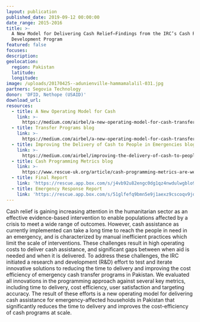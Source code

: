 ```yaml
---
layout: publication
published_date: 2019-09-12 00:00:00
date_range: 2015-2016
title: >-
  A New Model for Delivering Cash Relief–Findings from the IRC’s Cash Research &
  Development Program
featured: false
focuses:
description:
geolocation:
  region: Pakistan
  latitude:
  longitude:
image: /uploads/20170425--adunienville-hammamalalil-031.jpg
partners: Segovia Technology
donor: 'DFID, Nethope (USAID)'
download_url:
resources:
  - title: A New Operating Model for Cash
    link: >-
      https://medium.com/airbel/a-new-operating-model-for-cash-transfer-programs-ad0e93046f56
  - title: Transfer Programs blog
    link: >-
      https://medium.com/airbel/a-new-operating-model-for-cash-transfer-programs-ad0e93046f56
  - title: Improving the Delivery of Cash to People in Emergencies blog
    link: >-
      https://medium.com/airbel/improving-the-delivery-of-cash-to-people-in-emergencies-2ac34f14e88a
  - title: Cash Programming Metrics blog
    link: >-
      https://www.rescue-uk.org/article/cash-programming-metrics-are-we-talking-about-same-thing
  - title: Final Report
    link: 'https://rescue.app.box.com/s/j4vb92u82engc0dg1qz4nwdulwgblo9p'
  - title: Emergency Response Report
    link: 'https://rescue.app.box.com/s/51glfefq9bmn5e9j1aexz9cscoqv9jdv'
---
```


Cash relief is gaining increasing attention in the humanitarian sector as an effective evidence-based intervention to enable populations affected by a crisis to meet a wide range of outcomes. However, cash assistance as currently implemented can take a long time to reach the people in need in an emergency, and is characterized by manual inefficient practices which limit the scale of interventions. These challenges result in high operating costs to deliver cash assistance, and significant gaps between when aid is needed and when it is delivered. To address these challenges, the IRC initiated a research and development (R&D) effort to test and iterate innovative solutions to reducing the time to delivery and improving the cost efficiency of emergency cash transfer programs in Pakistan. We evaluated all innovations in the programming approach against several key metrics, including time to delivery, cost efficiency, user satisfaction and targeting accuracy. The result of these efforts is a new operating model for delivering cash assistance for emergency-affected households in Pakistan that significantly reduces the time to delivery and improves the cost-efficiency of cash programs at scale.